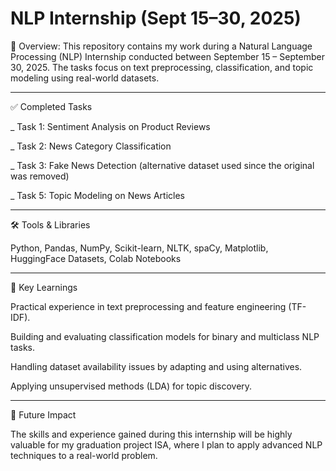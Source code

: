 
# **NLP Internship (Sept 15–30, 2025)**

📌 Overview:
This repository contains my work during a Natural Language Processing (NLP) Internship conducted between September 15 – September 30, 2025.
The tasks focus on text preprocessing, classification, and topic modeling using real-world datasets.
________________________________________________________________________________________________________________ 

✅ Completed Tasks

_ Task 1: Sentiment Analysis on Product Reviews

_ Task 2: News Category Classification

_ Task 3: Fake News Detection (alternative dataset used since the original was removed)

_ Task 5: Topic Modeling on News Articles
________________________________________________________________________________________________________________

🛠️ Tools & Libraries

Python, Pandas, NumPy, Scikit-learn, NLTK, spaCy, Matplotlib, HuggingFace Datasets, Colab Notebooks
________________________________________________________________________________________________________________

🎯 Key Learnings

Practical experience in text preprocessing and feature engineering (TF-IDF).

Building and evaluating classification models for binary and multiclass NLP tasks.

Handling dataset availability issues by adapting and using alternatives.

Applying unsupervised methods (LDA) for topic discovery.
________________________________________________________________________________________________________________

🚀 Future Impact

The skills and experience gained during this internship will be highly valuable for my graduation project ISA,
where I plan to apply advanced NLP techniques to a real-world problem.

